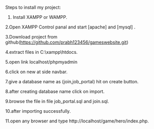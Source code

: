 Steps to install my project:

1. Install XAMPP or WAMPP.

2.Open XAMPP Control panal and start [apache] and [mysql] .

3.Download project from github(https://github.com/prabh123456/gameswebsite.git)

4.extract files in C:\xampp\htdocs.

5.open link localhost/phpmyadmin

6.click on new at side navbar.

7.give a database name as (join,job_portal) hit on create button.

8.after creating database name click on import.

9.browse the file in file job_portal.sql and join.sql.

10.after importing successfully.

11.open any browser and type http://localhost/game/hero/index.php.

